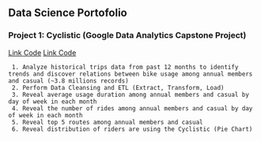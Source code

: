 ## Data Science Portofolio

### Project 1: Cyclistic (Google Data Analytics Capstone Project)
<a href="https://www.kaggle.com/hilmanman92/project-capstone-cyclistic" target="_blank">Link Code</a>
[Link Code](https://www.kaggle.com/hilmanman92/project-capstone-cyclistic)
     
     1. Analyze historical trips data from past 12 months to identify trends and discover relations between bike usage among annual members and casual (~3.8 millions records)
     2. Perform Data Cleansing and ETL (Extract, Transform, Load)
     3. Reveal average usage duration among annual members and casual by day of week in each month
     4. Reveal the number of rides among annual members and casual by day of week in each month
     5. Reveal top 5 routes among annual members and casual
     6. Reveal distribution of riders are using the Cyclistic (Pie Chart)
